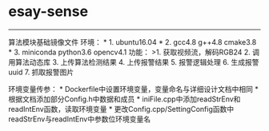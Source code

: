 # esay-sense
***

算法模块基础镜像文件
环境：
    * 1. ubuntu16.04
    * 2. gcc4.8 g++4.8 cmake3.8
    * 3. miniconda python3.6 opencv4.1
功能：
    >1. 获取视频流，解码RGB24
    2. 调用算法动态库
    3. 上传算法检测结果
    4. 上传报警结果
    5. 报警逻辑处理
    6. 生成报警uuid
    7. 抓取报警图片
    
环境变量传参：
    * Dockerfile中设置环境变量，变量命名与详细设计文档中相同
    * 根据文档添加部分Config.h中数据和成员
    * iniFile.cpp中添加readStrEnv和readIntEnv函数，读取环境变量
    * 更改Config.cpp/SettingConfig函数中readStrEnv与readIntEnv中参数位环境变量名
